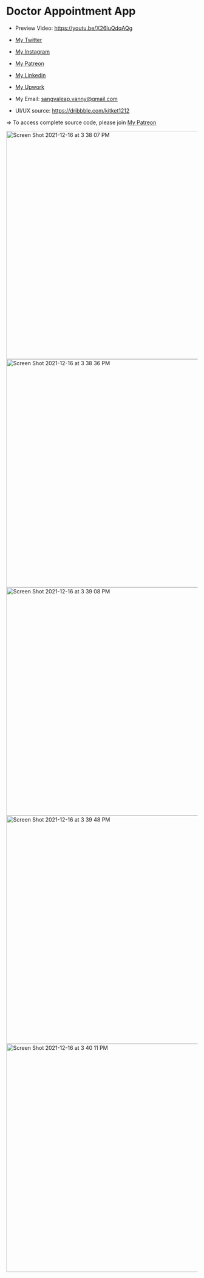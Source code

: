 # Doctor Appointment App

- Preview Video: https://youtu.be/X26IuQdqAQg
- [My Twitter](https://twitter.com/sangvaleap)
- [My Instagram](https://www.instagram.com/sangvaleap.v/)

- [My Patreon](https://www.patreon.com/sangvaleap)
- [My Linkedin](https://www.linkedin.com/in/sangvaleap-vanny-353b25aa/)
- [My Upwork](https://www.upwork.com/freelancers/~01482fe63544bbcb48)

- My Email: sangvaleap.vanny@gmail.com
- UI/UX source: https://dribbble.com/kitket1212

=> To access complete source code, please join [My Patreon](https://www.patreon.com/sangvaleap)


<img width="600" alt="Screen Shot 2021-12-16 at 3 38 07 PM" src="https://user-images.githubusercontent.com/86506519/146337288-9c6e2f67-fd9f-49eb-a03e-1f80c535ef4e.png">
<img width="600" alt="Screen Shot 2021-12-16 at 3 38 36 PM" src="https://user-images.githubusercontent.com/86506519/146337310-35804239-b337-44fe-8cff-63ac377ce10e.png">
<img width="600" alt="Screen Shot 2021-12-16 at 3 39 08 PM" src="https://user-images.githubusercontent.com/86506519/146337317-a80648ca-9078-44a5-8184-65ff4c7c03c5.png">
<img width="600" alt="Screen Shot 2021-12-16 at 3 39 48 PM" src="https://user-images.githubusercontent.com/86506519/146337319-6d280292-e26b-475d-9c31-c346b9f51751.png">
<img width="600" alt="Screen Shot 2021-12-16 at 3 40 11 PM" src="https://user-images.githubusercontent.com/86506519/146337325-49a45750-27a5-45d2-a3ea-1244f4e4662b.png">
